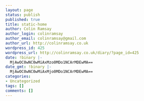 ```yaml
---
layout: page
status: publish
published: true
title: static-home
author: Colin Ramsay
author_login: colinramsay
author_email: colinramsay@gmail.com
author_url: http://colinramsay.co.uk
wordpress_id: 425
wordpress_url: http://colinramsay.co.uk/diary/?page_id=425
date: !binary |-
  MjAwOC0wNC0wMiAxMzo0MDo1NCArMDEwMA==
date_gmt: !binary |-
  MjAwOC0wNC0wMiAxMjo0MDo1NCArMDEwMA==
categories:
- Uncategorized
tags: []
comments: []
---
```


